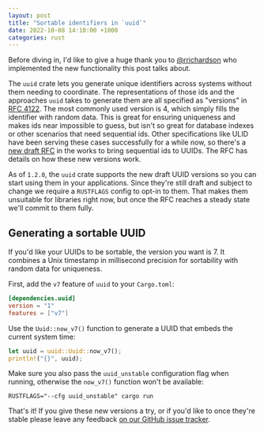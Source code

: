 ```yaml
---
layout: post
title: "Sortable identifiers in `uuid`"
date: 2022-10-08 14:10:00 +1000
categories: rust
---
```

Before diving in, I'd like to give a huge thank you to [@rrichardson](https://github.com/rrichardson) who implemented the new functionality this post talks about.

The `uuid` crate lets you generate unique identifiers across systems without them needing to coordinate. The representations of those ids and the approaches `uuid` takes to generate them are all specified as "versions" in [RFC 4122](https://www.rfc-editor.org/rfc/rfc4122). The most commonly used version is 4, which simply fills the identifier with random data. This is great for ensuring uniqueness and makes ids near impossible to guess, but isn't so great for database indexes or other scenarios that need sequential ids. Other specifications like ULID have been serving these cases successfully for a while now, so there's a [new draft RFC](https://github.com/uuid6/uuid6-ietf-draft) in the works to bring sequential ids to UUIDs. The RFC has details on how these new versions work.

As of `1.2.0`, the `uuid` crate supports the new draft UUID versions so you can start using them in your applications. Since they're still draft and subject to change we require a `RUSTFLAGS` config to opt-in to them. That makes them unsuitable for libraries right now, but once the RFC reaches a steady state we'll commit to them fully.

## Generating a sortable UUID

If you'd like your UUIDs to be sortable, the version you want is 7. It combines a Unix timestamp in millisecond precision for sortability with random data for uniqueness.

First, add the `v7` feature of `uuid` to your `Cargo.toml`:

```toml
[dependencies.uuid]
version = "1"
features = ["v7"]
```

Use the `Uuid::now_v7()` function to generate a UUID that embeds the current system time:

```rust
let uuid = uuid::Uuid::now_v7();
println!("{}", uuid);
```

Make sure you also pass the `uuid_unstable` configuration flag when running, otherwise the `now_v7()` function won't be available:

```shell
RUSTFLAGS="--cfg uuid_unstable" cargo run
```

That's it! If you give these new versions a try, or if you'd like to once they're stable please leave any feedback [on our GitHub issue tracker](https://github.com/uuid-rs/uuid/issues/523).
